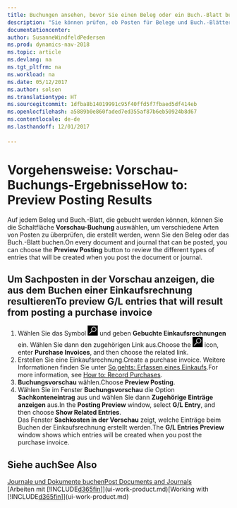 ```yaml
---
title: Buchungen ansehen, bevor Sie einen Beleg oder ein Buch.-Blatt buchen
description: "Sie können prüfen, ob Posten für Belege und Buch.-Blätter fehlerfrei sind, bevor sie auf das Sachkonto buchen."
documentationcenter: 
author: SusanneWindfeldPedersen
ms.prod: dynamics-nav-2018
ms.topic: article
ms.devlang: na
ms.tgt_pltfrm: na
ms.workload: na
ms.date: 05/12/2017
ms.author: solsen
ms.translationtype: HT
ms.sourcegitcommit: 1dfba8b14019991c95f40ffd5f7fbaed5df414eb
ms.openlocfilehash: a5889b0e860faded7ed355af87b6eb50924b8d67
ms.contentlocale: de-de
ms.lasthandoff: 12/01/2017

---
```

# <a name="how-to-preview-posting-results"></a><span data-ttu-id="a2511-103">Vorgehensweise: Vorschau-Buchungs-Ergebnisse</span><span class="sxs-lookup"><span data-stu-id="a2511-103">How to: Preview Posting Results</span></span>
<span data-ttu-id="a2511-104">Auf jedem Beleg und Buch.-Blatt, die gebucht werden können, können Sie die Schaltfläche **Vorschau-Buchung** auswählen, um verschiedene Arten von Posten zu überprüfen, die erstellt werden, wenn Sie den Beleg oder das Buch.-Blatt buchen.</span><span class="sxs-lookup"><span data-stu-id="a2511-104">On every document and journal that can be posted, you can choose the **Preview Posting** button to review the different types of entries that will be created when you post the document or journal.</span></span>

## <a name="to-preview-gl-entries-that-will-result-from-posting-a-purchase-invoice"></a><span data-ttu-id="a2511-105">Um Sachposten in der Vorschau anzeigen, die aus dem Buchen einer Einkaufsrechnung resultieren</span><span class="sxs-lookup"><span data-stu-id="a2511-105">To preview G/L entries that will result from posting a purchase invoice</span></span>
1. <span data-ttu-id="a2511-106">Wählen Sie das Symbol ![Nach Seite oder Bericht suchen](media/ui-search/search_small.png "Nach Seite oder Bericht suchen") und geben **Gebuchte Einkaufsrechnungen** ein. Wählen Sie dann den zugehörigen Link aus.</span><span class="sxs-lookup"><span data-stu-id="a2511-106">Choose the ![Search for Page or Report](media/ui-search/search_small.png "Search for Page or Report icon") icon, enter **Purchase Invoices**, and then choose the related link.</span></span>
2. <span data-ttu-id="a2511-107">Erstellen Sie eine Einkaufsrechnung.</span><span class="sxs-lookup"><span data-stu-id="a2511-107">Create a purchase invoice.</span></span> <span data-ttu-id="a2511-108">Weitere Informationen finden Sie unter [So gehts: Erfassen eines Einkaufs](purchasing-how-record-purchases.md).</span><span class="sxs-lookup"><span data-stu-id="a2511-108">For more information, see [How to: Record Purchases](purchasing-how-record-purchases.md).</span></span>
3. <span data-ttu-id="a2511-109">**Buchungsvorschau** wählen.</span><span class="sxs-lookup"><span data-stu-id="a2511-109">Choose **Preview Posting**.</span></span>
4. <span data-ttu-id="a2511-110">Wählen Sie im Fenster **Buchungsvorschau** die Option **Sachkonteneintrag** aus und wählen Sie dann **Zugehörige Einträge anzeigen** aus.</span><span class="sxs-lookup"><span data-stu-id="a2511-110">In the **Posting Preview** window, select **G/L Entry**, and then choose **Show Related Entries**.</span></span>  
   <span data-ttu-id="a2511-111">Das Fenster **Sachkosten in der Vorschau** zeigt, welche Einträge beim Buchen der Einkaufsrechnung erstellt werden.</span><span class="sxs-lookup"><span data-stu-id="a2511-111">The **G/L Entries Preview** window shows which entries will be created when you post the purchase invoice.</span></span>

## <a name="see-also"></a><span data-ttu-id="a2511-112">Siehe auch</span><span class="sxs-lookup"><span data-stu-id="a2511-112">See Also</span></span>
[<span data-ttu-id="a2511-113">Journale und Dokumente buchen</span><span class="sxs-lookup"><span data-stu-id="a2511-113">Post Documents and Journals</span></span>](ui-post-documents-journals.md)  
<span data-ttu-id="a2511-114">[Arbeiten mit [!INCLUDE[d365fin](includes/d365fin_md.md)]](ui-work-product.md)</span><span class="sxs-lookup"><span data-stu-id="a2511-114">[Working with [!INCLUDE[d365fin](includes/d365fin_md.md)]](ui-work-product.md)</span></span>


